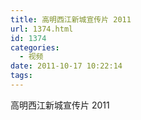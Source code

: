 ```yaml
---
title: 高明西江新城宣传片 2011
url: 1374.html
id: 1374
categories:
  - 视频
date: 2011-10-17 10:22:14
tags:
---
```


高明西江新城宣传片 2011